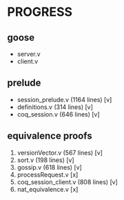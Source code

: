 # PROGRESS

## goose

- server.v
- client.v

## prelude

- session_prelude.v (1164 lines) [v]
- definitions.v (314 lines) [v]
- coq_session.v (646 lines) [v]

## equivalence proofs

1. versionVector.v (567 lines) [v]
2. sort.v (198 lines) [v]
3. gossip.v (618 lines) [v]
4. processRequest.v [x]
5. coq_session_client.v (808 lines) [v]
6. nat_equivalence.v [x]
